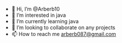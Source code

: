 - 👋 Hi, I’m @Arberb10
- 👀 I’m interested in java 
- 🌱 I’m currently learning java 
- 💞️ I’m looking to collaborate on any projects
- 📫 How to reach me arberb087@gmail.com

<!---
Arberb10/Arberb10 is a ✨ special ✨ repository because its `README.md` (this file) appears on your GitHub profile.
You can click the Preview link to take a look at your changes.
--->
